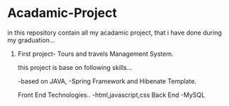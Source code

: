 # Acadamic-Project
in this repository contain all my acadamic project, that i have done during my graduation...

1) First project- Tours and travels Management System.

      this project is base on following skills...
      
      -based on JAVA,
      -Spring Framework and Hibenate Template.
      
      Front End Technologies..
          -html,javascript,css
      Back End
           -MySQL
        
         
